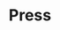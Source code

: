 ---
title: "Press"
press:
- title: "CBC Spark (radio, online)"
  date: "9/28/18"
  href: "https://www.cbc.ca/radio/spark/407-1.4842810/we-trust-our-virtual-assistants-more-than-we-should-1.4842813"
  description: "We trust our virtual assistants more than we should"
- title: "The New Yorker (online)"
  date: "5/22/18"
  href: "https://www.newyorker.com/tech/elements/automated-health-care-offers-freedom-from-shame-but-is-it-what-patients-need"
  description: "Automated health care offers freedom from shame, but is that what patients need?"
- title: "CNBC (online)"
  date: "11/13/17"
  href: "https://www.cnbc.com/2017/11/13/an-artificial-intelligence-created-for-the-end-of-life-is-already-here.html"
  description: "An A.I. designed to guide humans through the end of life is already among us"
- title: "Smithsonian.com (online)"
  date: "9/29/17"
  href: "http://www.smithsonianmag.com/innovation/can-chatbot-help-you-prepare-for-death-180965071/"
  description: "Can a chatbot help you prepare for death?"
- title: "CNET (online)"
  date: "9/21/17"
  href: "https://www.cnet.com/uk/news/new-chatbots-will-help-people-accept-death/"
  description: "New chatbots will help people accept death"
- title: "Motherboard (online)"
  date: "9/21/17"
  href: "https://motherboard.vice.com/en_us/article/gy5vay/new-chatbots-will-help-people-accept-death"
  description: "New chatbots will help people accept death"
- title: "The Washington Times (print & online)"
  date: "9/20/17"
  href: "http://www.washingtontimes.com/news/2017/sep/20/boston-scientists-test-chatbot-that-offers-spiritu/"
  description: "Boston scientists test 'chatbot' that offers spiritual, emotional guidance to terminall ill"
- title: "International Business Times (online)"
  date: "9/20/17"
  href: "http://www.ibtimes.co.uk/this-chatbot-could-help-elderly-make-difficult-end-life-decisions-1640097"
  description: "This chatbot could help the elderly make difficult end-of-life decisions"
- title: "News @ Northeastern (online)"
  date: "9/20/17"
  href: "http://news.northeastern.edu/2017/09/professor-designs-chatbot-to-help-comfort-patients-in-last-years-of-their-lives/"
  description: "Professor designs chatbot to help, comfort patients in last years of their lives"
- title: "New Scientist (online)"
  date: "9/18/17"
  href: "https://www.newscientist.com/article/2147691-end-of-life-chatbot-can-help-you-with-difficult-final-decisions/"
  description: "End-of-life chatbot can help you with difficult final decisions"
- title: "CBC Spark (radio & online)"
  date: "6/25/17"
  href: "http://www.cbc.ca/radio/spark/a-robotic-couples-counsellor-that-doesn-t-judge-1.4173228"
  description: "A robotic couples counsellor that doesn't judge"
- title: "Boston Globe (print & online)"
  date: "6/16/17"
  href: "https://www.bostonglobe.com/ideas/2017/06/16/innovation-week-robo-counselor-for-couples/dBwCFYWHLYfgWyW6xCQDCL/story.html"
  description: "Innovation of the Week: Robo-counselor for couples"
- title: "Elderbranch (online)"
  date: "11/18/13"
  href: "http://www.elderbranch.com/blog/ageing-central-nervous-system-mobility/"
  description: "Ageing, the Central Nervous System, and Mobility"
- title: "Wall Street Journal (print & online)"
  date: "5/27/13"
  href: "http://online.wsj.com/article/SB10001424127887324659404578503484086711550.html"
  description: "A Virtual Coach Spurs Patients With Parkinson's"
- title: "WBUR (radio & online)"
  date: "5/1/13"
  href: "http://commonhealth.wbur.org/2013/05/virtual-prenatal-coach"
  description: "Could Talking With Virtual 'Gabby' Help Prep You For Pregnancy?"
- title: "Boston Magazine (print & online)"
  date: "5/2/13"
  href: "http://www.bostonmagazine.com/health/blog/2013/05/02/virtual-patient-advocates-help-with-pre-natal-care/"
  description: "Virtual Patient Advocates Help With Pre-Natal Care"
- title: "Mobihealth News (online)"
  date: "5/2/13"
  href: "http://mobihealthnews.com/22059/virtual-patient-advocate-shows-promise-in-reducing-risky-pregnancies/"
  description: "Virtual patient advocate shows promise in reducing risky pregnancies"
- title: "New York Times (newspaper)"
  date: "3/27/12"
  href: "http://parenting.blogs.nytimes.com/2012/03/27/learning-to-breast-feed-from-an-avatar/"
  description: "Learning to Breast-Feed From an Avatar"
- title: "Medical Xpress (web)"
  date: "3/12"
  href: "http://medicalxpress.com/news/2012-03-avatar-breastfeeding-benefits-techniques.html"
  description: "Avatar teaches breastfeeding benefits and techniques"
- title: "examiner.com (web)"
  date: "3/12"
  href: "http://www.examiner.com/breastfeeding-in-denver/avatars-the-lactation-consultants-of-the-future"
  description: "Avatars: the lactation consultants of the future?"
- title: "Boston Globe (print & online)"
  date: "2/12"
  href: "https://www.bostonglobe.com/lifestyle/2012/02/13/dieting-there-app-for-fat/jmrjVn52IZIi3gQeQ8jGDI/story.html"
  description: "Dieting? There's an app for fat. Virtual coaching and other online services can help people lose weight"
- title: "MIT Technology Review (web)"
  date: "11/11"
  href: "http://www.technologyreview.com/biomedicine/39035/?p1=MstRcnt"
  description: "The Virtual Nurse Will See You Now"
- title: "Fast Company (web)"
  date: "11/11"
  href: "http://www.fastcoexist.com/1678863/the-virtual-nurse-will-see-you-now"
  description: "The Virtual Nurse Will See You Now"
- title: "Washington Post (newspaper)"
  date: "10/11"
  href: "http://www.washingtonpost.com/national/health-science/medicare-may-penalize-hospitals-that-readmit-too-many-patients/2011/10/18/gIQAAMTopO_story.html?wprss=rss_national"
  description: "Medicare may penalize hospitals that readmit too many patients"
- title: "The Wall Street Journal Online (web)"
  date: "6/11"
  href: "http://online.wsj.com/article/SB10001424052702304474804576369452547349050.html?mod=googlenews_wsj"
  description: "Don't Come Back, Hospitals Say"
- title: "Ivanhoe Newswire (TV)"
  date: "11/09"
  href: "http://www.ivanhoe.com/science/story/2009/12/655a.html"
  description: "Virtual Nurse: Always on Call"
- title: "Health Leaders Media (web)"
  date: "4/09"
  href: "http://www.healthleadersmedia.com/content/232224/topic/WS_HLM2_TEC/Virtual-Patient-Advocate-Could-Enhance-Health-Literacy.html##"
  description: "Virtual Patient Advocate Could Enhance Health Literacy"
- title: "CARING (Nursing Informatics newsletter)"
  date: "12/08"
  href: "http://www.caringonline.org/mc/page.do?sitePageId=79673"
  description: "Medical simulation takes new leaps with patient 'avatars' virtually visiting medical students and nurse avatars providing discharge planning to hospital patients"
- title: "Boston Museum of Science"
  date: "1/25/08"
  href: "http://www.mos.org/media/audio/080125MOS_CSTPodcastTMNanotubeHydrogenSHRelationalAgents.mp3"
  description: "Relational Agents [mp3 podcast]"
- title: "New England Cable News"
  date: "1/17/08"
  href: "http://www.mos.org/media/video/080117guestNECN.mp4"
  description: "Computer Characters Making Friends [mp4 video]"
- title: "Mass High Tech"
  date: "12/14/07"
  href: "http://www.masshightech.com/stories/2007/12/17/story6-Good-night-nurse-BMC-tests-virtual-RN-for-discharges.html"
  description: "Good night, nurse! BMC tests virtual RN for discharges"
- title: "NurseZone.com"
  date: "6/8/07"
  href: "http://www.nursezone.com/default.aspx?aspxerrorpath=/job/devicesandtechnology.asp?articleid=16529"
  description: "Virtual Health Coach Encourages Physical Activity, Health Awareness"
- title: "Boston Globe"
  date: "5/21/07"
  href: "http://www.boston.com/news/globe/health_science/articles/2007/05/21/laura_makes_digital_health_coaching_personal"
  description: "'Laura' makes digital health coaching personal"
- title: "Mass High Tech"
  date: "4/6/07"
  href: "http://www.masshightech.com/stories/2007/04/09/story10-Piloting-a-virtual-health-care-helper.html"
  description: "Piloting a virtual health care helper: Partners Healthcare System to run trials of weight-loss coach 'Laura'"
- title: "NPR"
  date: "3/5/07"
  href: "http://www.wbur.org/news/2007/64996_20070305.asp"
  description: "Virtual House Calls"
- title: "Christian Science Monitor"
  date: "12/18/06"
  href: "http://www.csmonitor.com/2006/1218/p12s01-stct.html"
  description: "What if your laptop knew how you felt?"
- title: "Boston Globe"
  date: "8/21/06"
  href: "http://www.boston.com/business/personaltech/articles/2006/08/21/health_coach_gets_seniors_moving"
  description: "Health coach gets seniors moving"
---